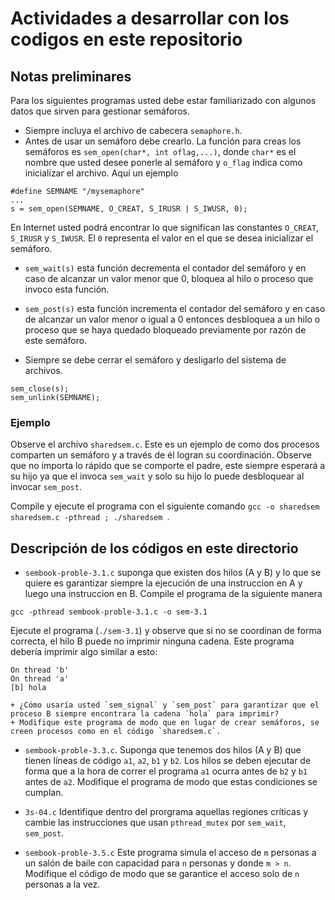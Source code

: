 # Actividades a desarrollar con los codigos en este repositorio

## Notas preliminares

Para los siguientes programas  usted debe estar familiarizado con algunos datos que sirven para gestionar semáforos.

* Siempre incluya el archivo de cabecera `semaphore.h`.
* Antes de usar un semáforo debe crearlo. La función para creas los semáforos es `sem_open(char*, int oflag,...)`, donde `char*` es el nombre que usted desee ponerle al semáforo y `o_flag` indica como inicializar el archivo. Aquí un ejemplo

```
#define SEMNAME "/mysemaphore"
...
s = sem_open(SEMNAME, O_CREAT, S_IRUSR | S_IWUSR, 0);
```

En Internet usted podrá encontrar lo que significan las constantes `O_CREAT`, `S_IRUSR` y `S_IWUSR`. El `0` representa el valor en el que se desea inicializar el semáforo.

* `sem_wait(s)` esta función decrementa el contador del semáforo y en caso de alcanzar un valor menor que 0, bloquea al hilo o proceso que invoco esta función.

* `sem_post(s)` esta función incrementa el contador del semáforo y en caso de alcanzar un valor menor o igual a 0 entonces desbloquea a un hilo o proceso que se haya quedado bloqueado previamente por razón de este semáforo.

* Siempre se debe cerrar el semáforo y desligarlo del sistema de archivos.
```
sem_close(s);
sem_unlink(SEMNAME);
```

### Ejemplo

Observe el archivo `sharedsem.c`. Este es un ejemplo de como dos procesos comparten un semáforo y a través de él logran su coordinación. Observe que no importa lo rápido que se comporte el padre, este siempre esperará a su hijo ya que el invoca `sem_wait` y solo su hijo lo puede desbloquear al invocar `sem_post`.

Compile y ejecute el programa con el siguiente comando `gcc -o sharedsem sharedsem.c -pthread ; ./sharedsem `.

## Descripción de los códigos en este directorio
* `sembook-proble-3.1.c` suponga que existen dos hilos (A y B) y lo que se quiere es garantizar siempre la ejecución de una instruccion en A y luego una instruccion en B. Compile el programa de la siguiente manera

```
gcc -pthread sembook-proble-3.1.c -o sem-3.1
```

Ejecute el programa (`./sem-3.1`) y observe que si no se coordinan de forma correcta, el hilo B puede no imprimir ninguna cadena. Este programa debería imprimir algo similar a esto:

	On thread 'b'
	On thread 'a'
	[b] hola

	+ ¿Cómo usaría usted `sem_signal` y `sem_post` para garantizar que el proceso B siempre encontrara la cadena `hola` para imprimir?
	+ Modifique este programa de modo que en lugar de crear semáforos, se creen procesos como en el código `sharedsem.c`.

* `sembook-proble-3.3.c`. Suponga que tenemos dos hilos (A y B) que tienen líneas de código `a1`, `a2`, `b1` y `b2`. Los hilos se deben ejecutar de forma que a la hora de correr el programa `a1` ocurra antes de `b2` y `b1` antes de `a2`. Modifique el programa de modo que estas condiciones se cumplan.

* `3s-04.c` Identifique dentro del prorgrama aquellas regiones críticas y cambie las instrucciones que usan `pthread_mutex` por `sem_wait`, `sem_post`.

* `sembook-proble-3.5.c` Este programa simula el acceso de `m` personas a un salón de baile con capacidad para `n` personas y donde `m > n`. Modifique el código de modo que se garantice el acceso solo de `n` personas a la vez.

